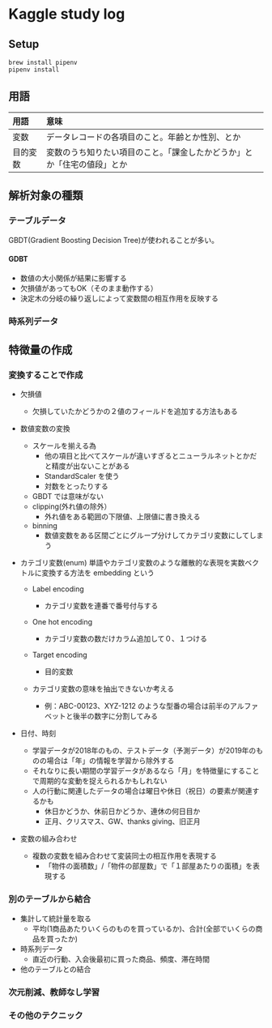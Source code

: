 # Kaggle study log

## Setup

```
brew install pipenv
pipenv install
```

## 用語
|用語|意味|
|:--|:--|
|変数|データレコードの各項目のこと。年齢とか性別、とか|
|目的変数|変数のうち知りたい項目のこと。「課金したかどうか」とか「住宅の値段」とか|

## 解析対象の種類

### テーブルデータ

GBDT(Gradient Boosting Decision Tree)が使われることが多い。

#### GDBT

* 数値の大小関係が結果に影響する
* 欠損値があってもOK（そのまま動作する）
* 決定木の分岐の繰り返しによって変数間の相互作用を反映する

### 時系列データ

## 特徴量の作成

### 変換することで作成
* 欠損値
   * 欠損していたかどうかの２値のフィールドを追加する方法もある
* 数値変数の変換
  * スケールを揃える為
    * 他の項目と比べてスケールが違いすぎるとニューラルネットとかだと精度が出ないことがある
    * StandardScaler を使う
    * 対数をとったりする
  * GBDT では意味がない
  * clipping(外れ値の除外）
    * 外れ値をある範囲の下限値、上限値に書き換える
  * binning
    * 数値変数をある区間ごとにグループ分けしてカテゴリ変数にしてしまう
* カテゴリ変数(enum)
単語やカテゴリ変数のような離散的な表現を実数ベクトルに変換する方法を embedding という
  * Label encoding
    * カテゴリ変数を連番で番号付与する
  * One hot encoding
    * カテゴリ変数の数だけカラム追加して０、１つける
  * Target encoding
    * 目的変数

  * カテゴリ変数の意味を抽出できないか考える
    * 例：ABC-00123、XYZ-1212 のような型番の場合は前半のアルファベットと後半の数字に分割してみる
  
* 日付、時刻
  * 学習データが2018年のもの、テストデータ（予測データ）が2019年のものの場合は「年」の情報を学習から除外する
  * それなりに長い期間の学習データがあるなら「月」を特徴量にすることで周期的な変動を捉えられるかもしれない
  * 人の行動に関連したデータの場合は曜日や休日（祝日）の要素が関連するかも
    * 休日かどうか、休前日かどうか、連休の何日目か
    * 正月、クリスマス、GW、thanks giving、旧正月
* 変数の組み合わせ
  * 複数の変数を組み合わせて変装同士の相互作用を表現する
    * 「物件の面積数」/「物件の部屋数」で「１部屋あたりの面積」を表現する

### 別のテーブルから結合
* 集計して統計量を取る
  * 平均(1商品あたりいくらのものを買っているか)、合計(全部でいくらの商品を買ったか)
* 時系列データ
  * 直近の行動、入会後最初に買った商品、頻度、滞在時間
* 他のテーブルとの結合

### 次元削減、教師なし学習

### その他のテクニック
